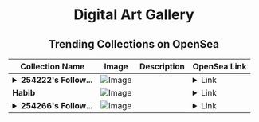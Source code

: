 <div align="center">

# Digital Art Gallery

## Trending Collections on OpenSea

| Collection Name                       | Image                                                                                     | Description                       | OpenSea Link                                                                                          |
|---------------------------------------|-------------------------------------------------------------------------------------------|-----------------------------------|--------------------------------------------------------------------------------------------------------|
| **<details><summary>254222's Follow...</summary>254222's Follower</details>** | ![Image](https://i.seadn.io/s/raw/files/19f9f090920392cc3650cbdf4361755b.png?w=500&auto=format?w=200&auto=format) |  | <details><summary>Link</summary>[254222's Follower](https://opensea.io/collection/254222-s-follower)</details> |
| **Habib** | ![Image](https://i.seadn.io/s/raw/files/fc305c40d5a51cb706093ac4d4e344b7.jpg?w=500&auto=format?w=200&auto=format) |  | <details><summary>Link</summary>[Habib](https://opensea.io/collection/habib-9)</details> |
| **<details><summary>254266's Follow...</summary>254266's Follower</details>** | ![Image](https://i.seadn.io/s/raw/files/19f9f090920392cc3650cbdf4361755b.png?w=500&auto=format?w=200&auto=format) |  | <details><summary>Link</summary>[254266's Follower](https://opensea.io/collection/254266-s-follower)</details> |

</div>